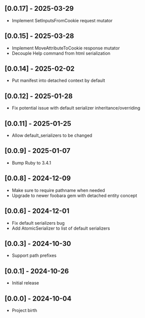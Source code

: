 ## [0.0.17] - 2025-03-29

- Implement SetInputsFromCookie request mutator

## [0.0.15] - 2025-03-28

- Implement MoveAttributeToCookie response mutator
- Decouple Help command from html serialization

## [0.0.14] - 2025-02-02

- Put manifest into detached context by default

## [0.0.12] - 2025-01-28

- Fix potential issue with default serializer inheritance/overriding

## [0.0.11] - 2025-01-25

- Allow default_serializers to be changed

## [0.0.9] - 2025-01-07

- Bump Ruby to 3.4.1

## [0.0.8] - 2024-12-09

- Make sure to require pathname when needed
- Upgrade to newer foobara gem with detached entity concept

## [0.0.6] - 2024-12-01

- Fix default serializers bug
- Add AtomicSerializer to list of default serializers

## [0.0.3] - 2024-10-30

- Support path prefixes

## [0.0.1] - 2024-10-26

- Initial release

## [0.0.0] - 2024-10-04

- Project birth
